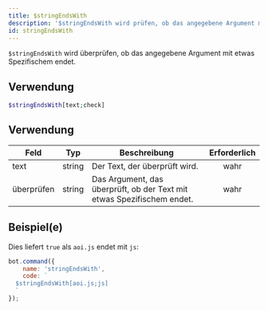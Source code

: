 ```yaml
---
title: $stringEndsWith
description: '$stringEndsWith wird prüfen, ob das angegebene Argument mit etwas Spezifischem endet.'
id: stringEndsWith
---
```


`$stringEndsWith` wird überprüfen, ob das angegebene Argument mit etwas Spezifischem endet.

## Verwendung

```php
$stringEndsWith[text;check]
```

## Verwendung

| Feld       | Typ    | Beschreibung                                                           | Erforderlich |
| ---------- | ------ | ---------------------------------------------------------------------- |:------------:|
| text       | string | Der Text, der überprüft wird.                                          |     wahr     |
| überprüfen | string | Das Argument, das überprüft, ob der Text mit etwas Spezifischem endet. |     wahr     |

## Beispiel(e)

Dies liefert `true` als `aoi.js` endet mit `js`:

```javascript
bot.command({
    name: 'stringEndsWith',
    code: `
  $stringEndsWith[aoi.js;js]
  `
});
```